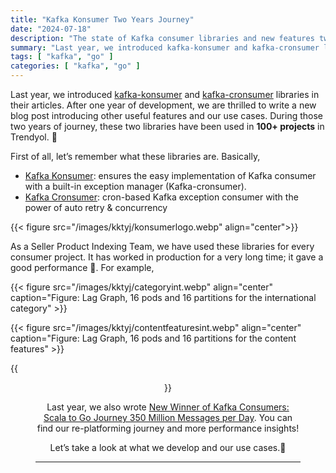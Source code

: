 ```yaml
---
title: "Kafka Konsumer Two Years Journey"
date: "2024-07-18"
description: "The state of Kafka consumer libraries and new features two years after their release."
summary: "Last year, we introduced kafka-konsumer and kafka-cronsumer libraries in their articles. After one year of development, we are thrilled to write a new blog post introducing other useful features and our use cases. During those two years of journey, these two libraries have been used in 100+ projects in Trendyol. 🚀"
tags: [ "kafka", "go" ]
categories: [ "kafka", "go" ]
---
```


Last year, we introduced [kafka-konsumer](https://medium.com/trendyol-tech/kafka-konsumer-c47b4b8c1599) and
[kafka-cronsumer](https://medium.com/trendyol-tech/kafka-exception-c-r-onsumer-37c459e4849d) libraries in their
articles. After one year of development,
we are thrilled to write a new blog post introducing other useful features and our use cases. During those two years of
journey, these two libraries have been used in **100+ projects** in Trendyol. 🚀

First of all, let’s remember what these libraries are. Basically,

- [Kafka Konsumer](https://github.com/Trendyol/kafka-konsumer): ensures the easy implementation of Kafka consumer with a
  built-in exception manager (Kafka-cronsumer).
- [Kafka Cronsumer](https://github.com/Trendyol/kafka-cronsumer): cron-based Kafka exception consumer with the power of
  auto retry & concurrency

{{< figure src="/images/kktyj/konsumerlogo.webp" align="center">}}

As a Seller Product Indexing Team, we have used these libraries for every consumer project. It has worked in production
for a very long time; it gave a good performance 💪. For example,

{{< figure src="/images/kktyj/categoryint.webp" align="center"
caption="Figure: Lag Graph, 16 pods and 16 partitions for the international category" >}}

{{< figure src="/images/kktyj/contentfeaturesint.webp" align="center"
caption="Figure: Lag Graph, 16 pods and 16 partitions for the content features" >}}

{{<figure src="/images/kktyj/tpgraph.webp" align="center"
caption="Figure: TP Graph, Lots of different types of messages under the heavy load" >}}

Last year, we also
wrote 
[New Winner of Kafka Consumers: Scala to Go Journey 350 Million Messages per Day](https://abdulsamet-ileri.medium.com/new-winner-of-kafka-consumers-scala-to-go-journey-604c6bdd7041).
You can find our re-platforming journey and more performance insights!

Let’s take a look at what we develop and our use cases.👀

---